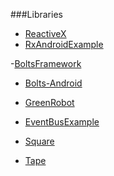###Libraries
- [ReactiveX](https://github.com/ReactiveX)
 - [RxAndroid](https://github.com/ReactiveX/RxAndroid)[Example](https://github.com/ReactiveX/RxAndroid)

-[BoltsFramework](https://github.com/BoltsFramework)
 - [Bolts-Android](https://github.com/BoltsFramework/Bolts-Android)

- [GreenRobot](https://github.com/greenrobot)
 - [EventBus](https://github.com/greenrobot/EventBus)[Example](https://github.com/greenrobot/EventBus)

- [Square](https://github.com/square)
 - [Tape](https://github.com/square/tape)
